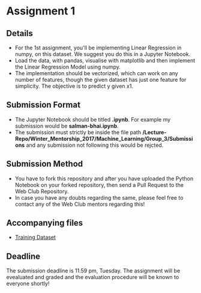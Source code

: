 # Assignment 1 

## Details

* For the 1st assignment, you'll be implementing Linear Regression in numpy, on this dataset. We suggest you do this in a Jupyter Notebook. 
* Load the data, with pandas, visualise with matplotlib and then implement the Linear Regression Model using numpy.
* The implementation should be vectorized, which can work on any number of features, though the given dataset has just one feature for simplicity. The objective is to predict y given x1.

## Submission Format

* The Jupyter Notebook should be titled **<your-github-username>.ipynb**. For example my submission would be **salman-bhai.ipynb**.
* The submission must strictly be inside the file path **/Lecture-Repo/Winter_Mentorship_2017/Machine_Learning/Group_3/Submissions** and any submission not following this would be rejcted.

## Submission Method

* You have to fork this repository and after you have uploaded the Python Notebook on your forked repository, then send a Pull Request to the Web Club Repository.
* In case you have any doubts regarding the same, please feel free to contact any of the Web Club mentors regarding this!

## Accompanying files

* [Training Dataset](train.csv)

## Deadline

The submission deadline is 11.59 pm, Tuesday. The assignment will be evealuated and graded and the evaluation procedure will be known to everyone shortly!